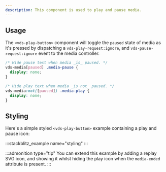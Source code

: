```yaml
---
description: This component is used to play and pause media.
---
```


## Usage

The `<vds-play-button>` component will toggle the `paused` state of media as it's pressed by
dispatching a `vds-play-request:ignore`, and `vds-pause-request:ignore` event to the media
controller.

<slot name="usage" />

```css copy
/* Hide pause text when media _is_ paused. */
vds-media[paused] .media-pause {
  display: none;
}

/* Hide play text when media _is not_ paused. */
vds-media:not([paused]) .media-play {
  display: none;
}
```

## Styling

Here's a simple styled `<vds-play-button>` example containing a play and pause icon:

:::stackblitz_example name="styling"
:::

:::admonition type="tip"
You can extend this example by adding a replay SVG icon, and showing it whilst hiding the play icon
when the `media-ended` attribute is present.
:::
